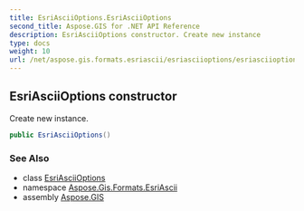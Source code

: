 ```yaml
---
title: EsriAsciiOptions.EsriAsciiOptions
second_title: Aspose.GIS for .NET API Reference
description: EsriAsciiOptions constructor. Create new instance
type: docs
weight: 10
url: /net/aspose.gis.formats.esriascii/esriasciioptions/esriasciioptions/
---
```

## EsriAsciiOptions constructor

Create new instance.

```csharp
public EsriAsciiOptions()
```

### See Also

* class [EsriAsciiOptions](../)
* namespace [Aspose.Gis.Formats.EsriAscii](../../esriasciioptions/)
* assembly [Aspose.GIS](../../../)


